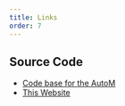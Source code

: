 ```yaml
---
title: Links
order: 7
---
```


## Source Code
- [Code base for the AutoM](https://github.com/phil80301/automated_3dprinter)
- [This Website](https://github.com/phil80301/autoM)
